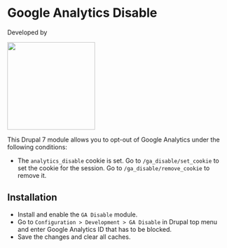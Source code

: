 # Google Analytics Disable
Developed by

<a href="https://www.droptica.com/"><img src="https://www.droptica.com/themes/custom/bs/images/logo-droptica.svg" width="200" ></a>

This Drupal 7 module allows you to opt-out of Google Analytics under the following conditions:
* The `analytics_disable` cookie is set. Go to `/ga_disable/set_cookie` to set the cookie for the session. Go to `/ga_disable/remove_cookie` to remove it.

## Installation
* Install and enable the `GA Disable` module.
* Go to `Configuration > Development > GA Disable` in Drupal top menu and enter Google Analytics ID that has to be blocked.
* Save the changes and clear all caches.
